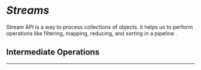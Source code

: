 # _Streams_

Stream API is a way to process collections of objects. it helps us to perform operations like filtering, mapping,
reducing, and sorting in a pipeline .

## Intermediate Operations

---